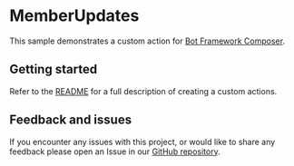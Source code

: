 # MemberUpdates

This sample demonstrates a custom action for [Bot Framework Composer](https://docs.microsoft.com/composer).

## Getting started

Refer to the [README](../README.md) for a full description of creating a custom actions.

## Feedback and issues

If you encounter any issues with this project, or would like to share any feedback please open an Issue in our [GitHub repository](https://github.com/microsoft/botbuilder-samples/issues/new/choose).

